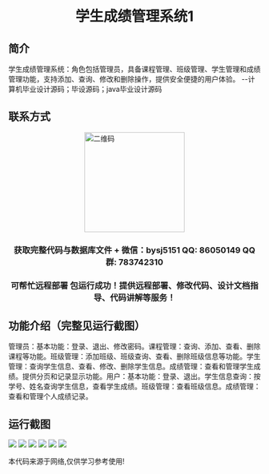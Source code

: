 <p><h1 align="center">学生成绩管理系统1</h1></p>

## 简介
学生成绩管理系统：角色包括管理员，具备课程管理、班级管理、学生管理和成绩管理功能，支持添加、查询、修改和删除操作，提供安全便捷的用户体验。    --计算机毕业设计源码；毕设源码；java毕业设计源码


## 联系方式
<img src="https://bs-1329754181.cos.ap-shanghai.myqcloud.com/wx.jpg" alt="二维码" style="display: block; margin: 0 auto;" width="200px">
<p><h3 align="center">获取完整代码与数据库文件 + 微信：bysj5151 QQ: 86050149 QQ群: 783742310</h3></p>
<p><h3 align="center">可帮忙远程部署 包运行成功！提供远程部署、修改代码、设计文档指导、代码讲解等服务！</h3></p>

## 功能介绍（完整见运行截图）
管理员：基本功能：登录、退出、修改密码。课程管理：查询、添加、查看、删除课程等功能。班级管理：添加班级、班级查询、查看、删除班级信息等功能。学生管理：查询学生信息、查看、修改、删除学生信息。成绩管理：查看和管理学生成绩。提供分页和记录显示功能。用户：基本功能：登录、退出。学生信息查询：按学号、姓名查询学生信息，查看学生成绩。班级管理：查看班级信息。成绩管理：查看和管理个人成绩记录。


## 运行截图
![](imgs/588112-20230206225101051-245005487.png)
![](imgs/588112-20230206225105474-189827897.png)
![](imgs/588112-20230206225108980-1512577484.png)
![](imgs/588112-20230206225112314-583447909.png)
![](imgs/588112-20230206225115761-375809651.png)
![](imgs/588112-20230206225119127-10696212.png)

<p>本代码来源于网络,仅供学习参考使用!</p>
